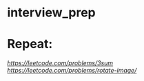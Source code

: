 # interview_prep
# Repeat:
*https://leetcode.com/problems/3sum*
*https://leetcode.com/problems/rotate-image/*